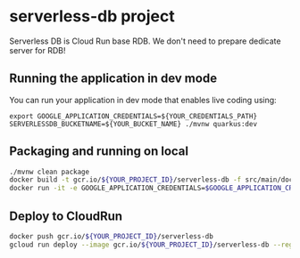 # serverless-db project

Serverless DB is Cloud Run base RDB. We don't need to prepare dedicate server for RDB!

## Running the application in dev mode

You can run your application in dev mode that enables live coding using:
```
export GOOGLE_APPLICATION_CREDENTIALS=${YOUR_CREDENTIALS_PATH}
SERVERLESSDB_BUCKETNAME=${YOUR_BUCKET_NAME} ./mvnw quarkus:dev
```

## Packaging and running on local

```bash
./mvnw clean package
docker build -t gcr.io/${YOUR_PROJECT_ID}/serverless-db -f src/main/docker/Dockerfile.jvm .
docker run -it -e GOOGLE_APPLICATION_CREDENTIALS=$GOOGLE_APPLICATION_CREDENTIALS -e SERVERLESSDB_BUCKETNAME=${YOUR_BUCKET_NAME} -p 8080:8080 gcr.io/${YOUR_PROJECT_ID}/serverless-db
```

## Deploy to CloudRun

```bash
docker push gcr.io/${YOUR_PROJECT_ID}/serverless-db
gcloud run deploy --image gcr.io/${YOUR_PROJECT_ID}/serverless-db --region us-west1 --platform managed --service-name serverless-db --set-env-vars=SERVERLESSDB_BUCKETNAME=${YOUR_BUCKET_NAME}
```
